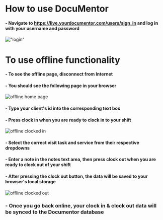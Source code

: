 # How to use DocuMentor

#### - Navigate to https://live.yourdocumentor.com/users/sign_in and log in with your username and password 
!["login"](https://user-images.githubusercontent.com/89402649/200718856-07a0eae1-6100-4af7-80d5-14ae16215f86.png)

# To use offline functionality
#### - To see the offline page, disconnect from Internet
#### - You should see the following page in your browser 
![offline home page](https://user-images.githubusercontent.com/70287876/206278295-0cf81a14-af72-4c96-ab29-c4d80dccba8a.png)

#### - Type your client's id into the corresponding text box
#### - Press clock in when you are ready to clock in to your shift
![offline clocked in](https://user-images.githubusercontent.com/70287876/206279022-b2ef7a65-12ab-4638-bd18-d886fdbeeb9b.png)

#### - Select the correct visit task and service from their respective dropdowns
#### - Enter a note in the notes text area, then press clock out when you are ready to clock out of your shift 
#### - After pressing the clock out button, the data will be saved to your browser's local storage
![offline clocked out](https://user-images.githubusercontent.com/70287876/206278975-e5052fc4-5b2a-469e-84a5-35882044bfd0.png)

### - Once you go back online, your clock in & clock out data will be synced to the Documentor database
